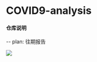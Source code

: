 # COVID9-analysis


#### 仓库说明
-- plan: 往期报告

![](https://github.com/Hannew-Kui/COVID9-analysis/blob/main/%E4%BB%AA%E8%A1%A8%E7%9B%98%E5%89%8D%E7%AB%AF%E7%A4%BA%E4%BE%8B.png)

